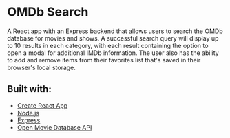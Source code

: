 # OMDb Search

A React app with an Express backend that allows users to search the OMDb database for movies and shows. A successful search query will display up to 10 results in each category, with each result containing the option to open a modal for additional IMDb information. The user also has the ability to add and remove items from their favorites list that's saved in their browser's local storage.

## Built with:

- [Create React App](https://github.com/facebook/create-react-app)
- [Node.js](https://nodejs.org/en/)
- [Express](https://expressjs.com)
- [Open Movie Database API](http://www.omdbapi.com/)
